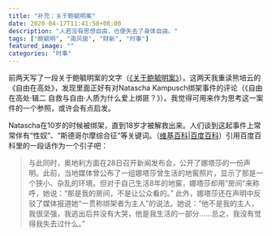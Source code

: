 ```yaml
---
title: "补充：关于鲍毓明案"
date: 2020-04-17T11:41:58+08:00
description: "人若没有思想自由，也便失去了身体自由。"
tags: ["鲍毓明", "南风窗", "财新", "时事"]
featured_image: ""
categories: "时事"
---
```


前两天写了一段关于鲍毓明案的文字（[《关于鲍毓明案》](https://www.weberlam.com/posts/baoyuming-case)）。这两天我重读熊培云的《自由在高处》，发现里面正好有对Natascha Kampusch绑架事件的评论（《自由在高处·辑二 自救与自由·人质为什么爱上绑匪？》）。我觉得可用来作为思考这一案件的一个参照，或许会有点启发。

Natascha在10岁的时候被绑架，直到18岁才被解救出来。人们谈到这起事件上常常伴有“性奴”、“斯德哥尔摩综合征”等关键词。（[维基百科](en.wikipedia.org/wiki/Natascha_Kampusch)|[百度百科](baike.baidu.com/item/娜塔莎·卡姆普什)）引用百度百科里的一段话作为一个引子吧：

>与此同时，奥地利方面在28日召开新闻发布会，公开了娜塔莎的一份声明。此前，当地媒体曾公布了一组娜塔莎曾生活的地窖照片，显示了那是一个狭小、杂乱的环境。但对于自己生活8年的地窖，娜塔莎却用“房间”来称呼，她说：“那是我的房间，不是让公众看的。”
此外，娜塔莎还在声明中反驳了媒体报道她“一贯称绑架者为主人”的说法。她说：“他不是我的主人，我很坚强，我逃出后并没有大哭，他是我生活的一部分……总之，我没有觉得我失去过什么。”
